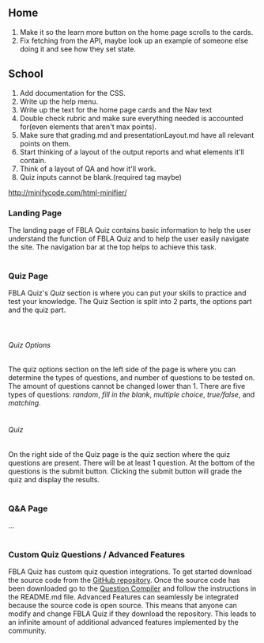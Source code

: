 ## Home
1. Make it so the learn more button on the home page scrolls to the cards.
2. Fix fetching from the API, maybe look up an example of someone else doing it and see how they set state.

## School
1. Add documentation for the CSS.
2. Write up the help menu.
3. Write up the text for the home page cards and the Nav text
4. Double check rubric and make sure everything needed is accounted for(even elements that aren't max points).
5. Make sure that grading.md and presentationLayout.md have all relevant points on them.
6. Start thinking of a layout of the output reports and what elements it'll contain.
7. Think of a layout of QA and how it'll work.
8. Quiz inputs cannot be blank.(required tag maybe)

http://minifycode.com/html-minifier/


<h3>Landing Page</h3>
The landing page of FBLA Quiz contains basic information to help the user understand the function of FBLA Quiz and to help the user easily navigate the site.  The navigation bar at the top helps to achieve this task.
<br /><br />
<h3>Quiz Page</h3>
FBLA Quiz's <em>Quiz</em> section is where you can put your skills to practice and test your knowledge. The Quiz Section is split into 2 parts, the options part and the quiz part.<br />
<br /><br />
<h6>Quiz Options</h6>
The quiz options section on the left side of the page is where you can determine the types of questions, and number of questions to be tested on. The amount of questions cannot be changed lower than 1.  There are five types of questions: <em>random</em>, <em>fill in the blank</em>,  <em>multiple choice</em>, <em>true/false</em>, and <em>matching</em>.
<br /><br />
<h6>Quiz</h6>
On the right side of the Quiz page is the quiz section where the quiz questions are present.  There will be at least 1 question.  At the bottom of the questions is the submit button. Clicking the submit button will grade the quiz and display the results.
<br /><br />
<h3>Q&A Page</h3>
...
<br /><br />
<h3>Custom Quiz Questions / Advanced Features</h3>
FBLA Quiz has custom quiz question integrations. To get started download the source code from the <a href = "https://github.com/Ole113/fbla-quiz-2021">GitHub repository</a>. Once the source code has been downloaded go to the <a href = "https://github.com/Ole113/fbla-quiz-2021/tree/master/src/database/questionCompiler">Question Compiler</a> and follow the instructions in the README.md file. Advanced Features can seamlessly be integrated because the source code is open source.  This means that anyone can modify and change FBLA Quiz if they download the repository. This leads to an infinite amount of additional advanced features implemented by the community. 